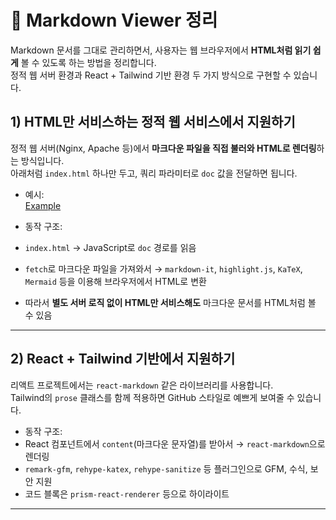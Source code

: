 # 📄 Markdown Viewer 정리

Markdown 문서를 그대로 관리하면서, 사용자는 웹 브라우저에서 **HTML처럼 읽기 쉽게** 볼 수 있도록 하는 방법을 정리합니다.  
정적 웹 서버 환경과 React + Tailwind 기반 환경 두 가지 방식으로 구현할 수 있습니다.  


## 1) HTML만 서비스하는 정적 웹 서비스에서 지원하기

정적 웹 서버(Nginx, Apache 등)에서 **마크다운 파일을 직접 불러와 HTML로 렌더링**하는 방식입니다.  
아래처럼 `index.html` 하나만 두고, 쿼리 파라미터로 `doc` 값을 전달하면 됩니다.

- 예시:  
[Example](https://w.plura.io/index.html?doc=/policy/ko/privacy.md)


- 동작 구조:  
- `index.html` → JavaScript로 `doc` 경로를 읽음  
- `fetch`로 마크다운 파일을 가져와서 → `markdown-it`, `highlight.js`, `KaTeX`, `Mermaid` 등을 이용해 브라우저에서 HTML로 변환  
- 따라서 **별도 서버 로직 없이 HTML만 서비스해도** 마크다운 문서를 HTML처럼 볼 수 있음  

---

## 2) React + Tailwind 기반에서 지원하기

리액트 프로젝트에서는 `react-markdown` 같은 라이브러리를 사용합니다.  
Tailwind의 `prose` 클래스를 함께 적용하면 GitHub 스타일로 예쁘게 보여줄 수 있습니다.

- 동작 구조:  
- React 컴포넌트에서 `content`(마크다운 문자열)를 받아서 → `react-markdown`으로 렌더링  
- `remark-gfm`, `rehype-katex`, `rehype-sanitize` 등 플러그인으로 GFM, 수식, 보안 지원  
- 코드 블록은 `prism-react-renderer` 등으로 하이라이트  

---
